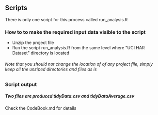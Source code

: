 ## Scripts

There is only one script for this process called run_analysis.R

### How to to make the required input data visible to the script

* Unzip the project file
* Run the script run_analysis.R from the same level where "UCI HAR Dataset" directory is located

###### Note that you should not change the location of of any project file, simply keep all the unziped directories and files as is

### Script output

##### Two files are produced tidyData.csv and tidyDataAverage.csv
Check the CodeBook.md for details

